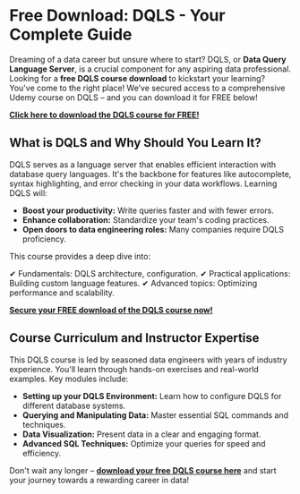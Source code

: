 # Free Download: DQLS - Your Complete Guide

Dreaming of a data career but unsure where to start? DQLS, or **Data Query Language Server**, is a crucial component for any aspiring data professional. Looking for a **free DQLS course download** to kickstart your learning? You've come to the right place! We’ve secured access to a comprehensive Udemy course on DQLS – and you can download it for FREE below!

[**Click here to download the DQLS course for FREE!**](https://udemywork.com/dqls)

## What is DQLS and Why Should You Learn It?

DQLS serves as a language server that enables efficient interaction with database query languages. It's the backbone for features like autocomplete, syntax highlighting, and error checking in your data workflows. Learning DQLS will:

*   **Boost your productivity:** Write queries faster and with fewer errors.
*   **Enhance collaboration:** Standardize your team's coding practices.
*   **Open doors to data engineering roles:** Many companies require DQLS proficiency.

This course provides a deep dive into:

✔ Fundamentals: DQLS architecture, configuration.
✔ Practical applications: Building custom language features.
✔ Advanced topics: Optimizing performance and scalability.

[**Secure your FREE download of the DQLS course now!**](https://udemywork.com/dqls)

## Course Curriculum and Instructor Expertise

This DQLS course is led by seasoned data engineers with years of industry experience. You'll learn through hands-on exercises and real-world examples. Key modules include:

*   **Setting up your DQLS Environment:** Learn how to configure DQLS for different database systems.
*   **Querying and Manipulating Data:** Master essential SQL commands and techniques.
*   **Data Visualization:** Present data in a clear and engaging format.
*   **Advanced SQL Techniques:** Optimize your queries for speed and efficiency.

Don't wait any longer – **[download your free DQLS course here](https://udemywork.com/dqls)** and start your journey towards a rewarding career in data!
